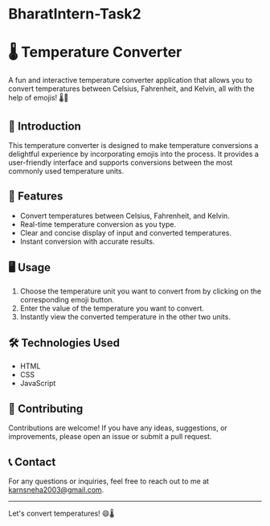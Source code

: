 # BharatIntern-Task2
# 🌡️ Temperature Converter 

A fun and interactive temperature converter application that allows you to convert temperatures between Celsius, Fahrenheit, and Kelvin, all with the help of emojis! 🌡️💪

## 📖 Introduction

This temperature converter is designed to make temperature conversions a delightful experience by incorporating emojis into the process. It provides a user-friendly interface and supports conversions between the most commonly used temperature units.

## 🚀 Features

- Convert temperatures between Celsius, Fahrenheit, and Kelvin.
- Real-time temperature conversion as you type.
- Clear and concise display of input and converted temperatures.
- Instant conversion with accurate results.

## 🖥️ Usage

1. Choose the temperature unit you want to convert from by clicking on the corresponding emoji button.
2. Enter the value of the temperature you want to convert.
3. Instantly view the converted temperature in the other two units.

## 🛠️ Technologies Used

- HTML
- CSS
- JavaScript

## 🤝 Contributing

Contributions are welcome! If you have any ideas, suggestions, or improvements, please open an issue or submit a pull request.

## 📞 Contact

For any questions or inquiries, feel free to reach out to me at karnsneha2003@gmail.com.

---

Let's convert temperatures! 😄🌡️
